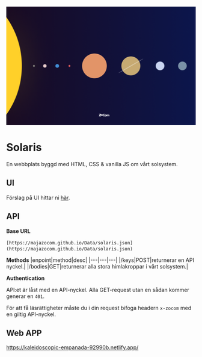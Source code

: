 ![poster](./poster.png)

# Solaris

En webbplats byggd med HTML, CSS & vanilla JS om vårt solsystem.

## UI

Förslag på UI hittar ni [här](https://www.figma.com/file/Snw8n1gba7Mbk6TCLEAB1A/JS-%2F-Solaris?node-id=0%3A1).

## API

**Base URL**

```
[https://majazocom.github.io/Data/solaris.json](https://majazocom.github.io/Data/solaris.json)
```

**Methods**
|enpoint|method|desc|
|---|---|---|
|/keys|POST|returnerar en API nyckel.|
|/bodies|GET|returnerar alla stora himlakroppar i vårt solsystem.|

**Authentication**

API:et är låst med en API-nyckel. Alla GET-request utan en sådan kommer generar en `401`.

För att få läsrättigheter måste du i din request bifoga headern `x-zocom` med en giltig API-nyckel.


## Web APP
https://kaleidoscopic-empanada-92990b.netlify.app/
